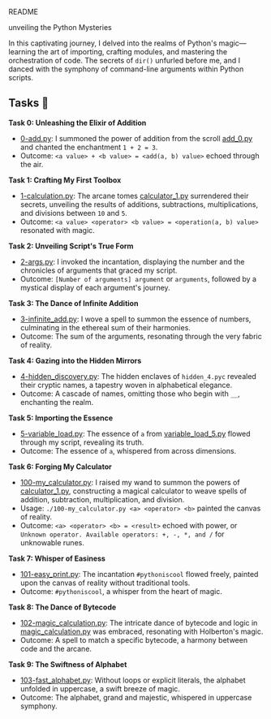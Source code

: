 README

unveiling the Python Mysteries

In this captivating journey, I delved into the realms of Python's magic—learning the art of importing, crafting modules, and mastering the orchestration of code. The secrets of `dir()` unfurled before me, and I danced with the symphony of command-line arguments within Python scripts.

## Tasks 📜

**Task 0: Unleashing the Elixir of Addition**
* [0-add.py](./0-add.py): I summoned the power of addition from the scroll [add_0.py](./add_0.py) and chanted the enchantment `1 + 2 = 3`.
* Outcome: `<a value> + <b value> = <add(a, b) value>` echoed through the air.

**Task 1: Crafting My First Toolbox**
* [1-calculation.py](./1-calculation.py): The arcane tomes [calculator_1.py](./1-calculator.py) surrendered their secrets, unveiling the results of additions, subtractions, multiplications, and divisions between `10` and `5`.
* Outcome: `<a value> <operator> <b value> = <operation(a, b) value>` resonated with magic.

**Task 2: Unveiling Script's True Form**
* [2-args.py](./2-args.py): I invoked the incantation, displaying the number and the chronicles of arguments that graced my script.
* Outcome: `[Number of arguments] argument` or `arguments`, followed by a mystical display of each argument's journey.

**Task 3: The Dance of Infinite Addition**
* [3-infinite_add.py](./3-infinite_add.py): I wove a spell to summon the essence of numbers, culminating in the ethereal sum of their harmonies.
* Outcome: The sum of the arguments, resonating through the very fabric of reality.

**Task 4: Gazing into the Hidden Mirrors**
* [4-hidden_discovery.py](./4-hidden_discovery.py): The hidden enclaves of `hidden_4.pyc` revealed their cryptic names, a tapestry woven in alphabetical elegance.
* Outcome: A cascade of names, omitting those who begin with `__`, enchanting the realm.

**Task 5: Importing the Essence**
* [5-variable_load.py](./5-variable_load.py): The essence of `a` from [variable_load_5.py](./variable_load_5.py) flowed through my script, revealing its truth.
* Outcome: The essence of `a`, whispered from across dimensions.

**Task 6: Forging My Calculator**
* [100-my_calculator.py](./100-my_calculator.py): I raised my wand to summon the powers of [calculator_1.py](./calculator_1.py), constructing a magical calculator to weave spells of addition, subtraction, multiplication, and division.
* Usage: `./100-my_calculator.py <a> <operator> <b>` painted the canvas of reality.
* Outcome: `<a> <operator> <b> = <result>` echoed with power, or `Unknown operator. Available operators: +, -, *, and /` for unknowable runes.

**Task 7: Whisper of Easiness**
* [101-easy_print.py](./101-easy_print.py): The incantation `#pythoniscool` flowed freely, painted upon the canvas of reality without traditional tools.
* Outcome: `#pythoniscool`, a whisper from the heart of magic.

**Task 8: The Dance of Bytecode**
* [102-magic_calculation.py](./102-magic_calculation.py): The intricate dance of bytecode and logic in [magic_calculation.py](./102-magic_calculation.py) was embraced, resonating with Holberton's magic.
* Outcome: A spell to match a specific bytecode, a harmony between code and the arcane.

**Task 9: The Swiftness of Alphabet**
* [103-fast_alphabet.py](./103-fast_alphabet.py): Without loops or explicit literals, the alphabet unfolded in uppercase, a swift breeze of magic.
* Outcome: The alphabet, grand and majestic, whispered in uppercase symphony.

